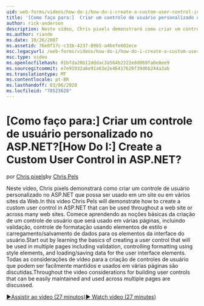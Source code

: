 ```yaml
---
uid: web-forms/videos/how-do-i/how-do-i-create-a-custom-user-control-in-aspnet
title: '[Como faço para:]  Criar um controle de usuário personalizado no ASP.NET? | Microsoft Docs'
author: rick-anderson
description: Neste vídeo, Chris pixels demonstrará como criar um controle de usuário personalizado no ASP.NET que possa ser usado em um site ou em vários sites da Web. Sta...
ms.author: riande
ms.date: 10/26/2007
ms.assetid: 76e0f17c-c31b-4237-89b5-a46efe602ece
msc.legacyurl: /web-forms/videos/how-do-i/how-do-i-create-a-custom-user-control-in-aspnet
msc.type: video
ms.openlocfilehash: 01bfda20b12dddac3a564b2222e8d069fa0e8ee9
ms.sourcegitcommit: e7e91932a6e91a63e2e46417626f39d6b244a3ab
ms.translationtype: MT
ms.contentlocale: pt-BR
ms.lasthandoff: 03/06/2020
ms.locfileid: "78523628"
---
```

# <a name="how-do-i--create-a-custom-user-control-in-aspnet"></a><span data-ttu-id="e9650-105">[Como faço para:]  Criar um controle de usuário personalizado no ASP.NET?</span><span class="sxs-lookup"><span data-stu-id="e9650-105">[How Do I:]  Create a Custom User Control in ASP.NET?</span></span>

<span data-ttu-id="e9650-106">por [Chris pixels](https://twitter.com/chrispels)</span><span class="sxs-lookup"><span data-stu-id="e9650-106">by [Chris Pels](https://twitter.com/chrispels)</span></span>

<span data-ttu-id="e9650-107">Neste vídeo, Chris pixels demonstrará como criar um controle de usuário personalizado no ASP.NET que possa ser usado em um site ou em vários sites da Web.</span><span class="sxs-lookup"><span data-stu-id="e9650-107">In this video Chris Pels will demonstrate how to create a custom user control in ASP.NET that can be used throughout a web site or across many web sites.</span></span> <span data-ttu-id="e9650-108">Comece aprendendo as noções básicas da criação de um controle de usuário que será usado em várias páginas, incluindo validação, controle de formatação usando elementos de estilo e carregamento/salvamento de dados para os elementos da interface do usuário.</span><span class="sxs-lookup"><span data-stu-id="e9650-108">Start out by learning the basics of creating a user control that will be used in multiple pages including validation, controlling formatting using style elements, and loading/saving data for the user interface elements.</span></span> <span data-ttu-id="e9650-109">Todas as considerações de vídeo para a criação de controles de usuário que podem ser facilmente mantidos e usados em várias páginas são discutidas.</span><span class="sxs-lookup"><span data-stu-id="e9650-109">Throughout the video considerations for building user controls that can be easily maintained and used across multiple pages are discussed.</span></span>

[<span data-ttu-id="e9650-110">&#9654;Assistir ao vídeo (27 minutos)</span><span class="sxs-lookup"><span data-stu-id="e9650-110">&#9654; Watch video (27 minutes)</span></span>](https://channel9.msdn.com/Blogs/ASP-NET-Site-Videos/how-do-i-create-a-custom-user-control-in-aspnet)

